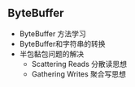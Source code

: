 ## ByteBuffer

- ByteBuffer 方法学习
- ByteBuffer和字符串的转换
- 半包黏包问题的解决
    - Scattering Reads 分散读思想
    - Gathering Writes 聚合写思想



